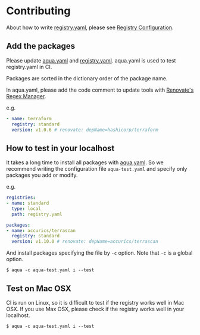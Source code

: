 # Contributing

About how to write [registry.yaml](registry.yaml), please see [Registry Configuration](https://github.com/suzuki-shunsuke/aqua/blob/main/docs/registry_config.md).

## Add the packages

Please update [aqua.yaml](aqua.yaml) and [registry.yaml](registry.yaml).
aqua.yaml is used to test registry.yaml in CI.

Packages are sorted in the dictionary order of the package name.

In aqua.yaml, please add the code comment to update tools with [Renovate's Regex Manager](https://docs.renovatebot.com/modules/manager/regex/).

e.g.

```yaml
- name: terraform
  registry: standard
  version: v1.0.6 # renovate: depName=hashicorp/terraform
```

## How to test in your localhost

It takes a long time to install all packages with [aqua.yaml](aqua.yaml).
So we recommend writing the configuration file `aqua-test.yaml` and specify only packages you add or modify.

e.g.

```yaml
registries:
- name: standard
  type: local
  path: registry.yaml

packages:
- name: accurics/terrascan
  registry: standard
  version: v1.10.0 # renovate: depName=accurics/terrascan
```

And install packages specifying the file by `-c` option. Note that `-c` is a global option.

```console
$ aqua -c aqua-test.yaml i --test
```

## Test on Mac OSX

CI is run on Linux, so it is difficult to test if the registry works well in Mac OSX.
If you use Max OSX, please check if the registry works well in your localhost.

```console
$ aqua -c aqua-test.yaml i --test
```
